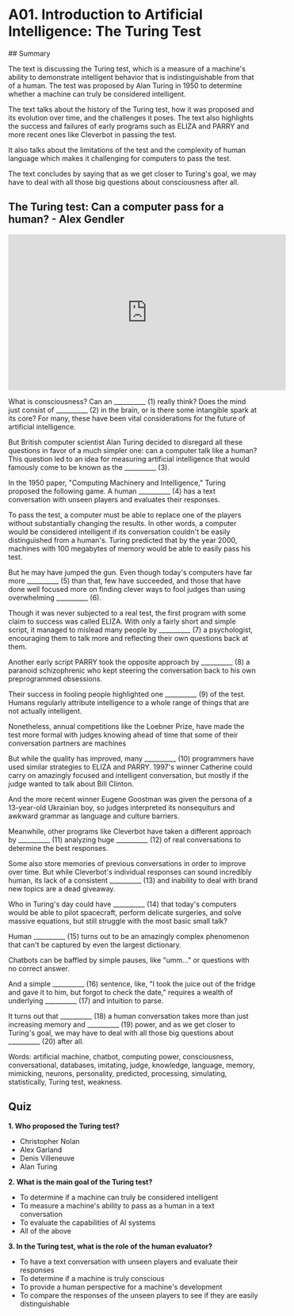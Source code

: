 # A01. Introduction to Artificial Intelligence: The Turing Test

## Summary

The text is discussing the Turing test, which is a measure of a machine's ability to demonstrate intelligent behavior that is indistinguishable from that of a human. The test was proposed by Alan Turing in 1950 to determine whether a machine can truly be considered intelligent.

The text talks about the history of the Turing test, how it was proposed and its evolution over time, and the challenges it poses. The text also highlights the success and failures of early programs such as ELIZA and PARRY and more recent ones like Cleverbot in passing the test.

It also talks about the limitations of the test and the complexity of human language which makes it challenging for computers to pass the test.

The text concludes by saying that as we get closer to Turing's goal, we may have to deal with all those big questions about consciousness after all.

## The Turing test: Can a computer pass for a human? - Alex Gendler

<iframe width="560" height="315" src="https://www.youtube.com/embed/3wLqsRLvV-c?si=cP7XKJAQI51KwgBp" title="YouTube video player" frameborder="0" allow="accelerometer; autoplay; clipboard-write; encrypted-media; gyroscope; picture-in-picture; web-share" referrerpolicy="strict-origin-when-cross-origin" allowfullscreen></iframe>

<br/>

What is consciousness? Can an \_\_\_\_\_\_\_\_\_\_ (1) really think? Does the mind just consist of \_\_\_\_\_\_\_\_\_\_ (2) in the brain, or is there some intangible spark at its core? For many, these have been vital considerations for the future of artificial intelligence.

But British computer scientist Alan Turing decided to disregard all these questions in favor of a much simpler one: can a computer talk like a human? This question led to an idea for measuring artificial intelligence that would famously come to be known as the \_\_\_\_\_\_\_\_\_\_ (3).

In the 1950 paper, "Computing Machinery and Intelligence," Turing proposed the following game. A human \_\_\_\_\_\_\_\_\_\_ (4) has a text conversation with unseen players and evaluates their responses.

To pass the test, a computer must be able to replace one of the players without substantially changing the results. In other words, a computer would be considered intelligent if its conversation couldn't be easily distinguished from a human's.
Turing predicted that by the year 2000, machines with 100 megabytes of memory would be able to easily pass his test.

But he may have jumped the gun. Even though today's computers have far more \_\_\_\_\_\_\_\_\_\_ (5) than that, few have succeeded, and those that have done well focused more on finding clever ways to fool judges than using overwhelming \_\_\_\_\_\_\_\_\_\_ (6).

Though it was never subjected to a real test, the first program with some claim to success was called ELIZA. With only a fairly short and simple script, it managed to mislead many people by \_\_\_\_\_\_\_\_\_\_ (7) a psychologist, encouraging them to talk more and reflecting their own questions back at them.

Another early script PARRY took the opposite approach by \_\_\_\_\_\_\_\_\_\_ (8) a paranoid schizophrenic who kept steering the conversation back to his own preprogrammed obsessions.

Their success in fooling people highlighted one \_\_\_\_\_\_\_\_\_\_ (9) of the test. Humans regularly attribute intelligence to a whole range of things that are not actually intelligent.

Nonetheless, annual competitions like the Loebner Prize, have made the test more formal with judges knowing ahead of time that some of their conversation partners are machines

But while the quality has improved, many \_\_\_\_\_\_\_\_\_\_ (10) programmers have used similar strategies to ELIZA and PARRY. 1997's winner Catherine could carry on amazingly focused and intelligent conversation, but mostly if the judge wanted to talk about Bill Clinton.

And the more recent winner Eugene Goostman was given the persona of a 13-year-old Ukrainian boy, so judges interpreted its nonsequiturs and awkward grammar as language and culture barriers.

Meanwhile, other programs like Cleverbot have taken a different approach by \_\_\_\_\_\_\_\_\_\_ (11) analyzing huge \_\_\_\_\_\_\_\_\_\_ (12) of real conversations to determine the best responses.

Some also store memories of previous conversations in order to improve over time.
But while Cleverbot's individual responses can sound incredibly human, its lack of a consistent \_\_\_\_\_\_\_\_\_\_ (13) and inability to deal with brand new topics are a dead giveaway.

Who in Turing's day could have \_\_\_\_\_\_\_\_\_\_ (14) that today's computers would be able to pilot spacecraft, perform delicate surgeries, and solve massive equations, but still struggle with the most basic small talk?

Human \_\_\_\_\_\_\_\_\_\_ (15) turns out to be an amazingly complex phenomenon that can't be captured by even the largest dictionary.

Chatbots can be baffled by simple pauses, like "umm..." or questions with no correct answer.

And a simple \_\_\_\_\_\_\_\_\_\_ (16) sentence, like, "I took the juice out of the fridge and gave it to him, but forgot to check the date," requires a wealth of underlying \_\_\_\_\_\_\_\_\_\_ (17) and intuition to parse.

It turns out that \_\_\_\_\_\_\_\_\_\_ (18) a human conversation takes more than just increasing memory and \_\_\_\_\_\_\_\_\_\_ (19) power, and as we get closer to Turing's goal, we may have to deal with all those big questions about \_\_\_\_\_\_\_\_\_\_ (20) after all.

Words: artificial machine, chatbot, computing power, consciousness, conversational, databases, imitating, judge, knowledge, language, memory, mimicking, neurons, personality, predicted, processing, simulating, statistically, Turing test, weakness.

## Quiz

**1. Who proposed the Turing test?**

- Christopher Nolan
- Alex Garland
- Denis Villeneuve
- Alan Turing

**2. What is the main goal of the Turing test?**

- To determine if a machine can truly be considered intelligent
- To measure a machine's ability to pass as a human in a text conversation
- To evaluate the capabilities of AI systems
- All of the above

**3. In the Turing test, what is the role of the human evaluator?**
   
- To have a text conversation with unseen players and evaluate their responses
- To determine if a machine is truly conscious
- To provide a human perspective for a machine's development
- To compare the responses of the unseen players to see if they are easily distinguishable


